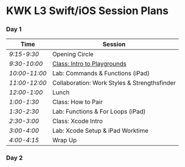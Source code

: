 # KWK L3 Swift/iOS Session Plans

### Day 1

|Time	|Session	|
|---	|---	|
|*9:15-9:30*  | Opening Circle|
|*9:30-10:00* | [Class: Intro to Playgrounds](playgrounds/commands_and_functions.md)|
|*10:00-11:00*| Lab: Commands & Functions (iPad)|
|*11:00-12:00*| Collaboration: Work Styles & Strengthsfinder|
|*12:00-1:00* | Lunch|
|*1:00-1:30*  | Class: How to Pair|
|*1:30-2:30*  | Lab: Functions & For Loops (iPad)|
|*2:30-3:00*  | Class: Xcode Intro|
|*3:00-4:00*  | Lab: Xcode Setup & iPad Worktime|
|*4:00-4:15*  | Wrap Up|

### Day 2
